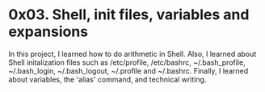 # 0x03. Shell, init files, variables and expansions

In this project, I learned how to do arithmetic in Shell. Also, I learned about Shell initalization files such as /etc/profile, /etc/bashrc, ~/.bash_profile,   
~/.bash_login, ~/.bash_logout, ~/.profile and ~/.bashrc. Finally, I learned about variables, the 'alias' command, and technical writing.


